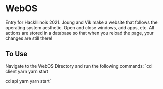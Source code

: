 # WebOS
Entry for HackIllinois 2021. Joung and Vik make a website that follows the operating system aesthetic. Open and close windows, add apps, etc. All actions are stored in a database so that when you reload the page, your changes are still there!

## To Use
Navigate to the WebOS Directory and run the following commands:
`cd client 
yarn 
yarn start 
  
cd api 
yarn yarn start`
